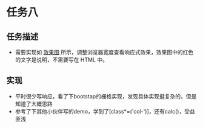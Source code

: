 # 任务八

## 任务描述
* 需要实现如 [效果图](http://7xrp04.com1.z0.glb.clouddn.com/task_1_8_1.png) 所示，调整浏览器宽度查看响应式效果，效果图中的红色的文字是说明，不需要写在 HTML 中。

## 实现
* 平时很少写响应，看了下bootstap的栅格实现，发现具体实现挺复杂的，但是知道了大概思路
* 参考了下其他小伙伴写的demo，学到了[class*=('col-')]，还有calc()，受益匪浅